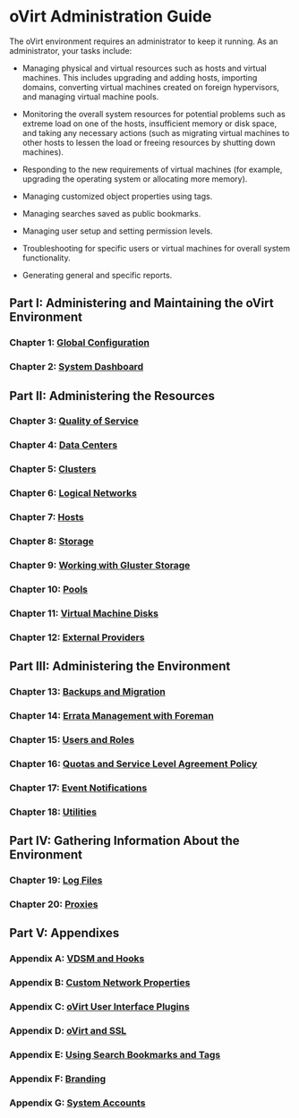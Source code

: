 # oVirt Administration Guide

The oVirt environment requires an administrator to keep it running. As an administrator, your tasks include:

* Managing physical and virtual resources such as hosts and virtual machines. This includes upgrading and adding hosts, importing domains, converting virtual machines created on foreign hypervisors, and managing virtual machine pools.

* Monitoring the overall system resources for potential problems such as extreme load on one of the hosts, insufficient memory or disk space, and taking any necessary actions (such as migrating virtual machines to other hosts to lessen the load or freeing resources by shutting down machines).

* Responding to the new requirements of virtual machines (for example, upgrading the operating system or allocating more memory).

* Managing customized object properties using tags.

* Managing searches saved as public bookmarks.

* Managing user setup and setting permission levels.

* Troubleshooting for specific users or virtual machines for overall system functionality.

* Generating general and specific reports.

## Part I: Administering and Maintaining the oVirt Environment

### Chapter 1: [Global Configuration](../chap-Global_Configuration)

### Chapter 2: [System Dashboard](../chap-System_Dashboard)

## Part II: Administering the Resources

### Chapter 3: [Quality of Service](../chap-Quality_of_Service)

### Chapter 4: [Data Centers](../chap-Data_Centers)

### Chapter 5: [Clusters](../chap-Clusters)

### Chapter 6: [Logical Networks](../chap-Logical_Networks)

### Chapter 7: [Hosts](../chap-Hosts)

### Chapter 8: [Storage](../chap-Storage)

### Chapter 9: [Working with Gluster Storage](../chap-Working_with_Gluster_Storage)

### Chapter 10: [Pools](../chap-Pools)

### Chapter 11: [Virtual Machine Disks](../chap-Virtual_Machine_Disks)

### Chapter 12: [External Providers](../chap-External_Providers)

## Part III: Administering the Environment

### Chapter 13: [Backups and Migration](../chap-Backups_and_Migration)

### Chapter 14: [Errata Management with Foreman](../chap-Errata_Management_with_Foreman)

### Chapter 15: [Users and Roles](../chap-Users_and_Roles)

### Chapter 16: [Quotas and Service Level Agreement Policy](../chap-Quotas_and_Service_Level_Agreement_Policy)

### Chapter 17: [Event Notifications](../chap-Event_Notifications)

### Chapter 18: [Utilities](../chap-Utilities)

## Part IV: Gathering Information About the Environment

### Chapter 19: [Log Files](../chap-Log_Files)

### Chapter 20: [Proxies](../chap-Proxies)

## Part V: Appendixes

### Appendix A: [VDSM and Hooks](../appe-VDSM_and_Hooks)

### Appendix B: [Custom Network Properties](../appe-Custom_Network_Properties)

### Appendix C: [oVirt User Interface Plugins](../appe-oVirt_User_Interface_Plugins)

### Appendix D: [oVirt and SSL](../appe-oVirt_and_SSL)

### Appendix E: [Using Search Bookmarks and Tags](../appe-Using_Search_Bookmarks_and_Tags)

### Appendix F: [Branding](../appe-Branding)

### Appendix G: [System Accounts](../appe-System_Accounts)
